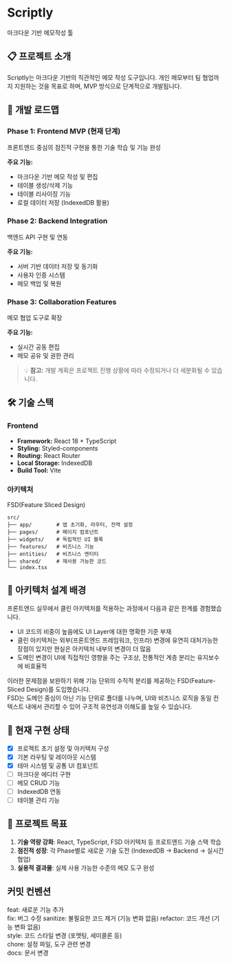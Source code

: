 # Scriptly

마크다운 기반 메모작성 툴

## 📋 프로젝트 소개

Scriptly는 마크다운 기반의 직관적인 메모 작성 도구입니다. 개인 메모부터 팀 협업까지 지원하는 것을 목표로 하며, MVP 방식으로 단계적으로 개발됩니다.

## 🚀 개발 로드맵

### Phase 1: Frontend MVP (현재 단계)

프론트엔드 중심의 점진적 구현을 통한 기술 학습 및 기능 완성

**주요 기능:**

- 마크다운 기반 메모 작성 및 편집
- 테이블 생성/삭제 기능
- 테이블 리사이징 기능
- 로컬 데이터 저장 (IndexedDB 활용)

### Phase 2: Backend Integration

백엔드 API 구현 및 연동

**주요 기능:**

- 서버 기반 데이터 저장 및 동기화
- 사용자 인증 시스템
- 메모 백업 및 복원

### Phase 3: Collaboration Features

메모 협업 도구로 확장

**주요 기능:**

- 실시간 공동 편집
- 메모 공유 및 권한 관리

> 💡 **참고:** 개발 계획은 프로젝트 진행 상황에 따라 수정되거나 더 세분화될 수 있습니다.

## 🛠 기술 스택

### Frontend

- **Framework:** React 18 + TypeScript
- **Styling:** Styled-components
- **Routing:** React Router
- **Local Storage:** IndexedDB
- **Build Tool:** Vite

### 아키텍처

FSD(Feature Sliced Design)

```
src/
├── app/        # 앱 초기화, 라우터, 전역 설정
├── pages/      # 페이지 컴포넌트
├── widgets/    # 독립적인 UI 블록
├── features/   # 비즈니스 기능
├── entities/   # 비즈니스 엔티티
├── shared/     # 재사용 가능한 코드
└── index.tsx
```

## 🤔 아키텍처 설계 배경

프론트엔드 실무에서 클린 아키텍처를 적용하는 과정에서 다음과 같은 한계를 경험했습니다.

- UI 코드의 비중이 높음에도 UI Layer에 대한 명확한 기준 부재
- 클린 아키텍처는 외부(프론트엔드 프레임워크, 인프라) 변경에 유연히 대처가능한 장점이 있지만 현실은 아키텍처 내부의 변경이 더 많음
- 도메인 변경이 UI에 직접적인 영향을 주는 구조상, 전통적인 계층 분리는 유지보수에 비효율적

이러한 문제점을 보완하기 위해 기능 단위의 수직적 분리를 제공하는 FSD(Feature-Sliced Design)를 도입했습니다.  
FSD는 도메인 중심이 아닌 기능 단위로 폴더를 나누며, UI와 비즈니스 로직을 동일 컨텍스트 내에서 관리할 수 있어 구조적 유연성과 이해도를 높일 수 있습니다.

## 📝 현재 구현 상태

- [x] 프로젝트 초기 설정 및 아키텍처 구성
- [x] 기본 라우팅 및 레이아웃 시스템
- [x] 테마 시스템 및 공통 UI 컴포넌트
- [ ] 마크다운 에디터 구현
- [ ] 메모 CRUD 기능
- [ ] IndexedDB 연동
- [ ] 테이블 관리 기능

## 🎯 프로젝트 목표

1. **기술 역량 강화**: React, TypeScript, FSD 아키텍처 등 프로트엔드 기술 스택 학습
2. **점진적 성장**: 각 Phase별로 새로운 기술 도전 (IndexedDB → Backend → 실시간 협업)
3. **실용적 결과물**: 실제 사용 가능한 수준의 메모 도구 완성

## 커밋 컨벤션

feat: 새로운 기능 추가  
fix: 버그 수정
sanitize: 불필요한 코드 제거 (기능 변화 없음)
refactor: 코드 개선 (기능 변화 없음)  
style: 코드 스타일 변경 (포맷팅, 세미콜론 등)  
chore: 설정 파일, 도구 관련 변경  
docs: 문서 변경

